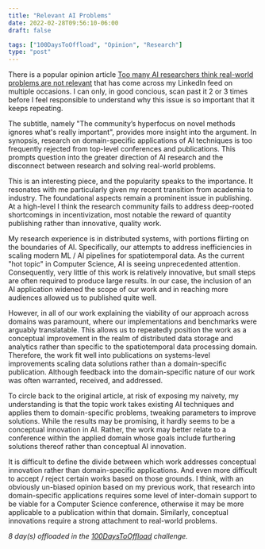 ```yaml
---
title: "Relevant AI Problems"
date: 2022-02-28T09:56:10-06:00
draft: false

tags: ["100DaysToOffload", "Opinion", "Research"]
type: "post"
---
```


There is a popular opinion article [Too many AI researchers think real-world problems are not relevant](https://www.technologyreview.com/2020/08/18/1007196/ai-research-machine-learning-applications-problems-opinion/) that has come across my LinkedIn feed on multiple occasions. I can only, in good concious, scan past it 2 or 3 times before I feel responsible to understand why this issue is so important that it keeps repeating.

The subtitle, namely "The community’s hyperfocus on novel methods ignores what's really important", provides more insight into the argument. In synopsis, research on domain-specific applications of AI techniques is too frequently rejected from top-level conferences and publications. This prompts question into the greater direction of AI research and the disconnect between research and solving real-world problems.

This is an interesting piece, and the popularity speaks to the importance. It resonates with me particularly given my recent transition from academia to industry. The foundational aspects remain a prominent issue in publishing. At a high-level I think the research community fails to address deep-rooted shortcomings in incentivization, most notable the reward of quantity publishing rather than innovative, quality work.

My research experience is in distributed systems, with portions flirting on the boundaries of AI. Specifically, our attempts to address inefficiencies in scaling modern ML / AI pipelines for spatiotemporal data. As the current "hot topic" in Computer Science, AI is seeing unprecedented attention. Consequently, very little of this work is relatively innovative, but small steps are often required to produce large results. In our case, the inclusion of an AI application widened the scope of our work and in reaching more audiences allowed us to published quite well.

However, in all of our work explaining the viability of our approach across domains was paramount, where our implementations and benchmarks were arguably translatable. This allows us to repeatedly position the work as a conceptual improvement in the realm of distributed data storage and analytics rather than specific to the spatiotemporal data processing domain. Therefore, the work fit well into publications on systems-level improvements scaling data solutions rather than a domain-specific publication. Although feedback into the domain-specific nature of our work was often warranted, received, and addressed. 

To circle back to the original article, at risk of exposing my naivety, my understanding is that the topic work takes existing AI techniques and applies them to domain-specific problems, tweaking parameters to improve solutions. While the results may be promising, it hardly seems to be a conceptual innovation in AI. Rather, the work may better relate to a conference within the applied domain whose goals include furthering solutions thereof rather than conceptual AI innovation.

It is difficult to define the divide between which work addresses conceptual innovation rather than domain-specific applications. And even more difficult to accept / reject certain works based on those grounds. I think, with an obviously un-biased opinion based on my previous work, that research into domain-specific applications requires some level of inter-domain support to be viable for a Computer Science conference, otherwise it may be more applicable to a publication within that domain. Similarly, conceptual innovations require a strong attachment to real-world problems.

_8 day(s) offloaded in the [100DaysToOffload](https://100daystooffload.com/) challenge._
